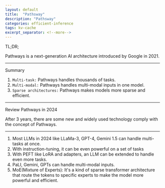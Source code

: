 ```yaml
---
layout: default
title:  "Pathsway"
description: "Pathsway"
categories: efficient-inference
tags: kv-cache
excerpt_separator: <!--more-->
---
```


TL;DR;

Pathways is a next-generation AI architecture introduced by Google in 2021.

---

Summary

1. `Multi-task:` Pathways handles thousands of tasks.
2. `Multi-modal:` Pathways handles multi-modal inputs in one model.
3. `Sparse architectures:` Pathways makes models more sparse and efficient.

---

Review Pathways in 2024

After 3 years, there are some new and widely used technology comply with the concept of Pathways.

---

1. Most LLMs in 2024 like LLaMa-3, GPT-4, Gemini 1.5 can handle multi-tasks at once.
2. With instruction-tuning, it can be even powerful on a set of tasks
3. With PEFT like LoRA and adapters, an LLM can be extended to handle even more tasks. 
4. PaLI, Gemini, GPTs can handle multi-modal inputs.
5. MoE(Mixture of Experts): It's a kind of sparse transformer architecture that route the tokens to specific experts to make the model more powerful and efficient.
